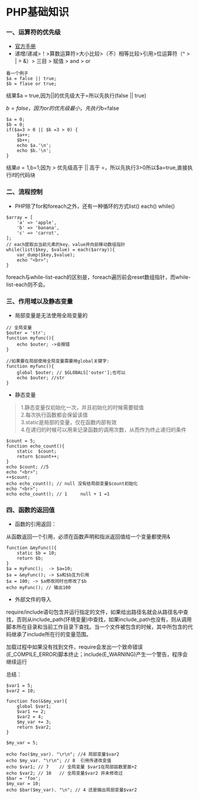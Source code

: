 # PHP基础知识

### 一、运算符的优先级
- [官方手册](http://php.net/manual/zh/language.operators.precedence.php)
- 递增/递减>！>算数运算符>大小比较>（不）相等比较>引用>位运算符（^ > | > &）> 三目 > 赋值 > and > or
``` 
看一个例子
$a = false || true;
$b = flase or true;
```
结果$a = true,因为||的优先级大于=所以先执行(false || true)

$b=false，因为or的优先级最小，先执行$b=false

``` 
$a = 0;
$b = 0;
if($a=3 > 0 || $b =3 > 0) {
    $a++;
    $b++;
    echo $a.'\n';
    echo $b.'\n';
}
```
结果$a=1,$b=1;因为 > 优先级高于 || 高于 =，所以先执行3>0所以$a=true,直接执行if的代码块

### 二、流程控制
- PHP除了for和foreach之外，还有一种循环的方式list() each() while()
```  
$array = [
    'a' => 'apple',
    'b' => 'banana',
    'c' => 'carrot',
];
// each提取出当前元素的key、value并向前移动数组指针
while(list($key, $value) = each($array)){
    var_dump($key,$value);
    echo "<br>";
}
```
foreach与while-list-each的区别是，foreach遍历前会reset数组指针，而while-list-each则不会。
### 三、作用域以及静态变量

- 局部变量是无法使用全局变量的
``` 
// 全局变量
$outer = 'str';
function myfunc(){
    echo $outer; ->会报错
}

//如果要在局部使用全局变量需要用global关键字:
function myfunc(){
    global $outer; // $GLOBALS['outer'];也可以
    echo $outer; //str
}
```
- 静态变量
>1.静态变量仅初始化一次，并且初始化的时候需要赋值  
2.每次执行函数都会保留该值  
3.static是局部的变量，仅在函数内部有效  
4.在递归的时候可以用来记录函数的调用次数，从而作为终止递归的条件

``` 
$count = 5;
function echo_count(){
    static  $count;
    return $count++;
}
echo $count; //5
echo "<br>";
++$count;
echo echo_count(); // null 没有给局部变量$count初始化
echo "<br>";
echo echo_count(); // 1     null + 1 =1 
```

### 四、函数的返回值
- 函数的引用返回：

从函数返回一个引用，必须在函数声明和指派返回值给一个变量都使用&
``` 
function &myFunc(){
    static $b = 10;
    return $b;
}
$a = myFunc();  -> $a=10;
$a = &myFunc(); -> $a和$b互为引用
$a = 100; -> $a修改同时也修改了$b
echo myFunc(); // 输出100
```
- 外部文件的导入

require/include语句包含并运行指定的文件，如果给出路径名就会从路径名中查找，否则从include_path(环境变量)中查找，如果include_path也没有，则从调用脚本所在目录和当前工作目录下查找。当一个文件被包含的时候，其中所包含的代码继承了include所在行的变量范围。

加载过程中如果没有找到文件，require会发出一个致命错误(E_COMPILE_ERROR)脚本终止；include(E_WARNING)产生一个警告，程序会继续运行

总结：
``` 
$var1 = 5;
$var2 = 10;

function foo(&$my_var){
    global $var1;
    $var1 += 2;
    $var2 = 4;
    $my_var += 3;
    return $var2;
}

$my_var = 5;

echo foo($my_var). "\r\n"; //4 局部变量$var2
echo $my_var. "\r\n"; // 8  引用传递改变值
echo $var1; // 7    // 全局变量 $var1在局部函数里面+2
echo $var2; // 10   // 全局变量$var2 并未修改过
$bar = 'foo';
$my_var = 10;
echo $bar($my_var). "\n"; // 4 还是输出局部变量$var2
```
